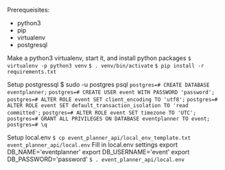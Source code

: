 Prerequeisites:
- python3
- pip
- virtualenv
- postgresql

Make a python3 virtualenv, start it, and install python packages
`$ virtualenv -p python3 venv`
`$ . venv/bin/activate`
`$ pip install -r requirements.txt`

Setup postgressql
$ sudo -u postgres psql
`postgres=# CREATE DATABASE eventplanner;`
`postgres=# CREATE USER event WITH PASSWORD 'password';`
`postgres=# ALTER ROLE event SET client_encoding TO 'utf8';`
`postgres=# ALTER ROLE event SET default_transaction_isolation TO 'read committed';`
`postgres=# ALTER ROLE event SET timezone TO 'UTC';`
`postgres=# GRANT ALL PRIVILEGES ON DATABASE eventplanner TO event;`
`postgres=# \q`

Setup local.env
`$ cp event_planner_api/local_env_template.txt event_planner_api/local.env`
Fill in local.env settings
export DB_NAME='eventplanner'
export DB_USERNAME='event'
export DB_PASSWORD='password'
`$ . event_planner_api/local.env`
